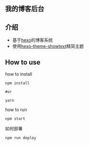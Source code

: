 ## 我的博客后台

## 介绍

-  基于[hexo](https://github.com/hexojs/hexo)的博客系统
-  使用[hexo-theme-showtext](https://github.com/ronffy/hexo-theme-showtext)精简主题


## How to use

how to install
```shell
npm install

#or

yarn
```

how to run

```shell
npm start
```

如何部署

```shell
npm run deploy
```

